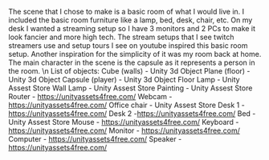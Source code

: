 The scene that I chose to make is a basic room of what I would live in. I included the basic room furniture like a lamp, bed, desk, chair, etc. On my desk I wanted a streaming setup so I have 3 monitors and 2 PCs to make it look fancier and more high tech. The stream setups that I see twitch streamers use and setup tours I see on youtube inspired this basic room setup. Another inspiration for the simplicity of it was my room back at home. The main character in the scene is the capsule as it represents a person in the room. \n
List of objects:
  Cube (walls) - Unity 3d Object
  Plane (floor) - Unity 3d Object
  Capsule (player) - Unity 3d Object
  Floor Lamp - Unity Assest Store
  Wall Lamp - Unity Assest Store
  Painting - Unity Assest Store
  Router - https://unityassets4free.com/
  Webcam - https://unityassets4free.com/
  Office chair - Unity Assest Store
  Desk 1 - https://unityassets4free.com/
  Desk 2 -https://unityassets4free.com/
  Bed - Unity Assest Store
  Mouse - https://unityassets4free.com/
  Keyboard - https://unityassets4free.com/
  Monitor - https://unityassets4free.com/
  Computer - https://unityassets4free.com/
  Speaker - https://unityassets4free.com/
  
  
